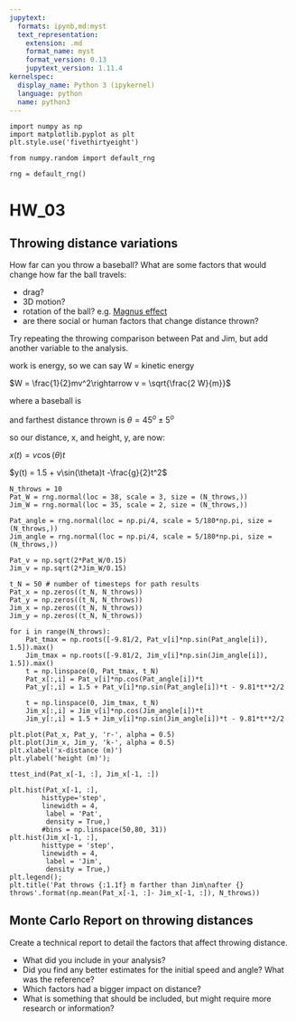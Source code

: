 ```yaml
---
jupytext:
  formats: ipynb,md:myst
  text_representation:
    extension: .md
    format_name: myst
    format_version: 0.13
    jupytext_version: 1.11.4
kernelspec:
  display_name: Python 3 (ipykernel)
  language: python
  name: python3
---
```


```{code-cell} ipython3
import numpy as np
import matplotlib.pyplot as plt
plt.style.use('fivethirtyeight')

from numpy.random import default_rng
```

```{code-cell} ipython3
rng = default_rng()
```

# HW_03
## Throwing distance variations

How far can you throw a baseball? What are some factors that would change how far the ball travels:

- drag?
- 3D motion?
- rotation of the ball? e.g. [Magnus effect](https://en.wikipedia.org/wiki/Magnus_effect)
- are there social or human factors that change distance thrown?

Try repeating the throwing comparison between Pat and Jim, but add another variable to the analysis. 

work is energy, so we can say W = kinetic energy

$W = \frac{1}{2}mv^2\rightarrow v = \sqrt{\frac{2 W}{m}}$

where a baseball is 

and farthest distance thrown is $\theta=45^o\pm5^o$

so our distance, x, and height, y, are now:

$x(t) = v\cos(\theta)t$

$y(t) = 1.5 + v\sin(\theta)t -\frac{g}{2}t^2$


```{code-cell} ipython3
N_throws = 10
Pat_W = rng.normal(loc = 38, scale = 3, size = (N_throws,))
Jim_W = rng.normal(loc = 35, scale = 2, size = (N_throws,))

Pat_angle = rng.normal(loc = np.pi/4, scale = 5/180*np.pi, size = (N_throws,))
Jim_angle = rng.normal(loc = np.pi/4, scale = 5/180*np.pi, size = (N_throws,))

Pat_v = np.sqrt(2*Pat_W/0.15)
Jim_v = np.sqrt(2*Jim_W/0.15)

t_N = 50 # number of timesteps for path results
Pat_x = np.zeros((t_N, N_throws))
Pat_y = np.zeros((t_N, N_throws))
Jim_x = np.zeros((t_N, N_throws))
Jim_y = np.zeros((t_N, N_throws))
```

```{code-cell} ipython3
for i in range(N_throws):
    Pat_tmax = np.roots([-9.81/2, Pat_v[i]*np.sin(Pat_angle[i]), 1.5]).max()
    Jim_tmax = np.roots([-9.81/2, Jim_v[i]*np.sin(Jim_angle[i]), 1.5]).max()
    t = np.linspace(0, Pat_tmax, t_N)
    Pat_x[:,i] = Pat_v[i]*np.cos(Pat_angle[i])*t
    Pat_y[:,i] = 1.5 + Pat_v[i]*np.sin(Pat_angle[i])*t - 9.81*t**2/2

    t = np.linspace(0, Jim_tmax, t_N)
    Jim_x[:,i] = Jim_v[i]*np.cos(Jim_angle[i])*t
    Jim_y[:,i] = 1.5 + Jim_v[i]*np.sin(Jim_angle[i])*t - 9.81*t**2/2
```

```{code-cell} ipython3
plt.plot(Pat_x, Pat_y, 'r-', alpha = 0.5)
plt.plot(Jim_x, Jim_y, 'k-', alpha = 0.5)
plt.xlabel('x-distance (m)')
plt.ylabel('height (m)');
```

```{code-cell} ipython3
ttest_ind(Pat_x[-1, :], Jim_x[-1, :])
```

```{code-cell} ipython3
plt.hist(Pat_x[-1, :],
        histtype='step',
        linewidth = 4,
         label = 'Pat',
         density = True,)
        #bins = np.linspace(50,80, 31))
plt.hist(Jim_x[-1, :], 
        histtype = 'step',
        linewidth = 4,
         label = 'Jim',
         density = True,)
plt.legend();
plt.title('Pat throws {:1.1f} m farther than Jim\nafter {} throws'.format(np.mean(Pat_x[-1, :]- Jim_x[-1, :]), N_throws))
```

## Monte Carlo Report on throwing distances

Create a technical report to detail the factors that affect throwing distance. 

- What did you include in your analysis?
- Did you find any better estimates for the initial speed and angle? What was the reference?
- Which factors had a bigger impact on distance?
- What is something that should be included, but might require more research or information?
